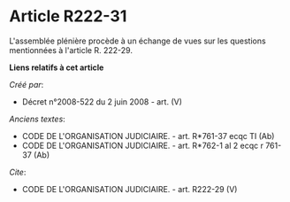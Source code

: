 # Article R222-31

L'assemblée plénière procède à un échange de vues sur les questions mentionnées à l'article R. 222-29.

**Liens relatifs à cet article**

_Créé par_:

  - Décret n°2008-522 du 2 juin 2008 - art. (V)

_Anciens textes_:

  - CODE DE L'ORGANISATION JUDICIAIRE. - art. R*761-37 ecqc TI (Ab)
  - CODE DE L'ORGANISATION JUDICIAIRE. - art. R*762-1 al 2 ecqc r 761-37 (Ab)

_Cite_:

  - CODE DE L'ORGANISATION JUDICIAIRE. - art. R222-29 (V)

